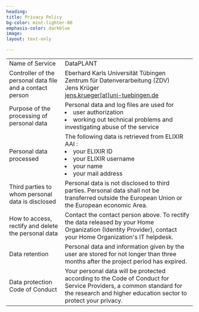 ```yaml
---
heading: 
title: Privacy Policy
bg-color: mint-lighter-80
emphasis-color: darkblue
image:
layout: text-only

--- 
```


<table>
<tr>
    <td>Name of Service	</td>
    <td>DataPLANT</td>
</tr>
<tr>
    <td>Controller of the personal data file and a contact person</td>
    <td>Eberhard Karls Universität Tübingen<br>Zentrum für Datenverarbeitung (ZDV)<br>Jens Krüger<br><a href="mailto:jens.krueger@uni-tuebingen.de">jens.krueger[at]uni-tuebingen.de</a></td>
</tr>
<tr>
    <td>Purpose of the processing of personal data</td>
    <td>Personal data and log files are used for
    <li>user authorization</li>
    <li>working out technical problems and investigating abuse of the service</li></td>
</tr>
<tr>
    <td>Personal data processed</td>
    <td>The following data is retrieved from ELIXIR AAI :
    <li>your ELIXIR ID</li>
    <li>your ELIXIR username</li>
    <li>your name</li>
    <li>your mail address</li></td>
</tr>
<tr>
    <td>Third parties to whom personal data is disclosed</td>
    <td>Personal data is not disclosed to third parties. Personal data shall not be transferred outside the European Union or the European economic Area.</a></td>
</tr><tr>
    <td>How to access, rectify and delete the personal data</td>
    <td>Contact the contact person above.
To rectify the data released by your Home Organization (Identity Provider), contact your Home Organization's IT helpdesk.</td>
</tr><tr>
    <td>Data retention</td>
    <td>Personal data and information given by the user are stored for not longer than three months after the project period has expired.</td>
</tr>
<tr>
    <td>Data protection Code of Conduct</td>
    <td>Your personal data will be protected according to the Code of Conduct for Service Providers, a common standard for the research and higher education sector to protect your privacy.</td>
</tr>
</table>

